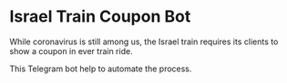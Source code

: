 # Israel Train Coupon Bot
While coronavirus is still among us, the Israel train requires its clients to show a coupon in ever train ride.

This Telegram bot help to automate the process.



